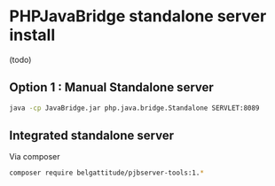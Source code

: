 # PHPJavaBridge standalone server install

(todo)

## Option 1 : Manual Standalone server

```sh
java -cp JavaBridge.jar php.java.bridge.Standalone SERVLET:8089 
```

## Integrated standalone server

Via composer

```sh
composer require belgattitude/pjbserver-tools:1.*
```



